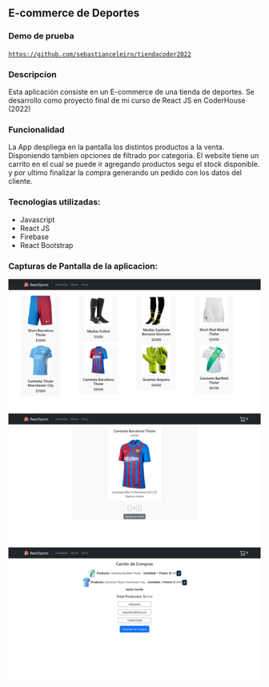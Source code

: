 ## E-commerce de Deportes

### Demo de prueba

[`https://github.com/sebastianceleiro/tiendacoder2022`](https://github.com/sebastianceleiro/tiendacoder2022)  

### Descripcion

Esta aplicación consiste en un E-commerce de una tienda de deportes.
Se desarrollo como proyecto final de mi curso de React JS en CoderHouse (2022) 

### Funcionalidad

La App despliega en la pantalla los distintos productos a la venta. 
Disponiendo tambien opciones de filtrado por categoria.
El website tiene un carrito en el cual se puede ir agregando productos segu el stock disponible. y por ultimo finalizar la compra generando un pedido con los datos del cliente.

### Tecnologias utilizadas:

* Javascript
* React JS
* Firebase
* React Bootstrap

### Capturas de Pantalla de la aplicacion:

![](/public/imagenes/1readme.png)
![](/public/imagenes/2readme.png)
![](/public/imagenes/3readme.png)